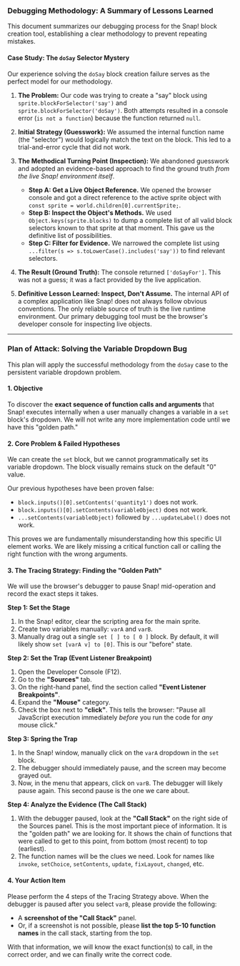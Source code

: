 ### Debugging Methodology: A Summary of Lessons Learned

This document summarizes our debugging process for the Snap! block creation tool, establishing a clear methodology to prevent repeating mistakes.

#### **Case Study: The `doSay` Selector Mystery**

Our experience solving the `doSay` block creation failure serves as the perfect model for our methodology.

1.  **The Problem:** Our code was trying to create a "say" block using `sprite.blockForSelector('say')` and `sprite.blockForSelector('doSay')`. Both attempts resulted in a console error (`is not a function`) because the function returned `null`.

2.  **Initial Strategy (Guesswork):** We assumed the internal function name (the "selector") would logically match the text on the block. This led to a trial-and-error cycle that did not work.

3.  **The Methodical Turning Point (Inspection):** We abandoned guesswork and adopted an evidence-based approach to find the ground truth *from the live Snap! environment itself*.
    *   **Step A: Get a Live Object Reference.** We opened the browser console and got a direct reference to the active sprite object with `const sprite = world.children[0].currentSprite;`.
    *   **Step B: Inspect the Object's Methods.** We used `Object.keys(sprite.blocks)` to dump a complete list of all valid block selectors known to that sprite at that moment. This gave us the definitive list of possibilities.
    *   **Step C: Filter for Evidence.** We narrowed the complete list using `...filter(s => s.toLowerCase().includes('say'))` to find relevant selectors.

4.  **The Result (Ground Truth):** The console returned `['doSayFor']`. This was not a guess; it was a fact provided by the live application.

5.  **Definitive Lesson Learned:** **Inspect, Don't Assume.** The internal API of a complex application like Snap! does not always follow obvious conventions. The only reliable source of truth is the live runtime environment. Our primary debugging tool must be the browser's developer console for inspecting live objects.

---

### Plan of Attack: Solving the Variable Dropdown Bug

This plan will apply the successful methodology from the `doSay` case to the persistent variable dropdown problem.

#### **1. Objective**

To discover the **exact sequence of function calls and arguments** that Snap! executes internally when a user manually changes a variable in a `set` block's dropdown. We will not write any more implementation code until we have this "golden path."

#### **2. Core Problem & Failed Hypotheses**

We can create the `set` block, but we cannot programmatically set its variable dropdown. The block visually remains stuck on the default "0" value.

Our previous hypotheses have been proven false:
*   `block.inputs()[0].setContents('quantity1')` does not work.
*   `block.inputs()[0].setContents(variableObject)` does not work.
*   `...setContents(variableObject)` followed by `...updateLabel()` does not work.

This proves we are fundamentally misunderstanding how this specific UI element works. We are likely missing a critical function call or calling the right function with the wrong arguments.

#### **3. The Tracing Strategy: Finding the "Golden Path"**

We will use the browser's debugger to pause Snap! mid-operation and record the exact steps it takes.

**Step 1: Set the Stage**
1.  In the Snap! editor, clear the scripting area for the main sprite.
2.  Create two variables manually: `varA` and `varB`.
3.  Manually drag out a single `set [ ] to [ 0 ]` block. By default, it will likely show `set [varA v] to [0]`. This is our "before" state.

**Step 2: Set the Trap (Event Listener Breakpoint)**
1.  Open the Developer Console (F12).
2.  Go to the **"Sources"** tab.
3.  On the right-hand panel, find the section called **"Event Listener Breakpoints"**.
4.  Expand the **"Mouse"** category.
5.  Check the box next to **"click"**. This tells the browser: "Pause all JavaScript execution immediately *before* you run the code for *any* mouse click."

**Step 3: Spring the Trap**
1.  In the Snap! window, manually click on the `varA` dropdown in the `set` block.
2.  The debugger should immediately pause, and the screen may become grayed out.
3.  Now, in the menu that appears, click on `varB`. The debugger will likely pause again. This second pause is the one we care about.

**Step 4: Analyze the Evidence (The Call Stack)**
1.  With the debugger paused, look at the **"Call Stack"** on the right side of the Sources panel. This is the most important piece of information. It is the "golden path" we are looking for. It shows the chain of functions that were called to get to this point, from bottom (most recent) to top (earliest).
2.  The function names will be the clues we need. Look for names like `invoke`, `setChoice`, `setContents`, `update`, `fixLayout`, `changed`, etc.

#### **4. Your Action Item**

Please perform the 4 steps of the Tracing Strategy above. When the debugger is paused after you select `varB`, please provide the following:

*   A **screenshot of the "Call Stack"** panel.
*   Or, if a screenshot is not possible, please **list the top 5-10 function names** in the call stack, starting from the top.

With that information, we will know the exact function(s) to call, in the correct order, and we can finally write the correct code.
